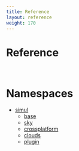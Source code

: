 ```yaml
---
title: Reference
layout: reference
weight: 170
---
```

Reference
===

<br>





Namespaces
==========
- <a href="ref/simul">simul</a>
	- <a href="ref/simul/base">base</a>
	- <a href="ref/simul/sky">sky</a>
	- <a href="ref/simul/crossplatform">crossplatform</a>
	- <a href="ref/simul/clouds">clouds</a>
	- <a href="ref/simul/plugin">plugin</a>

  

